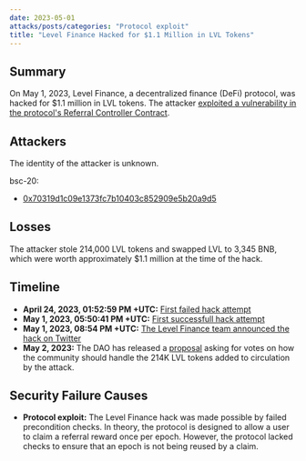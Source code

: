 ```yaml
---
date: 2023-05-01
attacks/posts/categories: "Protocol exploit"
title: "Level Finance Hacked for $1.1 Million in LVL Tokens"
---
```


## Summary

On May 1, 2023, Level Finance, a decentralized finance (DeFi) protocol, was hacked for $1.1 million in LVL tokens. The attacker [exploited a vulnerability in the protocol's Referral Controller Contract](https://www.halborn.com/blog/post/explained-the-level-finance-hack-may-2023). 


## Attackers

The identity of the attacker is unknown.

bsc-20:
- [0x70319d1c09e1373fc7b10403c852909e5b20a9d5](https://bscscan.com/address/0x70319d1c09e1373fc7b10403c852909e5b20a9d5)

## Losses

The attacker stole 214,000 LVL tokens and swapped LVL to 3,345 BNB, which were worth approximately $1.1 million at the time of the hack.

## Timeline

- **April 24, 2023, 01:52:59 PM +UTC:** [First failed hack attempt](https://bscscan.com/tx/0x95c5b17707294680c06641f253bf79e831ab47b41f41415cc8b93a9ac590363f)
- **May 1, 2023, 05:50:41 PM +UTC:** [First successfull hack attempt](https://bscscan.com/tx/0xe1f257041872c075cbe6a1212827bc346df3def6d01a07914e4006ec43027165)
- **May 1, 2023, 08:54 PM +UTC:** [The Level Finance team announced the hack on Twitter](https://twitter.com/Level__Finance/status/1653140756540825638)
- **May 2, 2023:** The DAO has released a [proposal](https://app.level.finance/dao/proposals/0xb057d0796ec3cd09daf01453076a1ced3b9e49173c50abc5d9bf0bd9d8e0e164) asking for votes on how the community should handle the 214K LVL tokens added to circulation by the attack.

## Security Failure Causes

- **Protocol exploit:** The Level Finance hack was made possible by failed precondition checks. In theory, the protocol is designed to allow a user to claim a referral reward once per epoch. However, the protocol lacked checks to ensure that an epoch is not being reused by a claim. 
